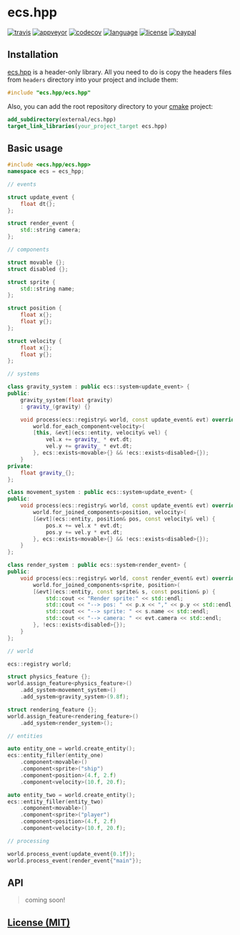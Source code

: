 # ecs.hpp

[![travis][badge.travis]][travis]
[![appveyor][badge.appveyor]][appveyor]
[![codecov][badge.codecov]][codecov]
[![language][badge.language]][language]
[![license][badge.license]][license]
[![paypal][badge.paypal]][paypal]

[badge.travis]: https://img.shields.io/travis/BlackMATov/ecs.hpp/master.svg?logo=travis
[badge.appveyor]: https://img.shields.io/appveyor/ci/BlackMATov/ecs-hpp/master.svg?logo=appveyor
[badge.codecov]: https://img.shields.io/codecov/c/github/BlackMATov/ecs.hpp/master.svg?logo=codecov
[badge.language]: https://img.shields.io/badge/language-C%2B%2B17-yellow.svg
[badge.license]: https://img.shields.io/badge/license-MIT-blue.svg
[badge.paypal]: https://img.shields.io/badge/donate-PayPal-orange.svg?logo=paypal&colorA=00457C

[travis]: https://travis-ci.org/BlackMATov/ecs.hpp
[appveyor]: https://ci.appveyor.com/project/BlackMATov/ecs-hpp
[codecov]: https://codecov.io/gh/BlackMATov/ecs.hpp
[language]: https://en.wikipedia.org/wiki/C%2B%2B17
[license]: https://en.wikipedia.org/wiki/MIT_License
[paypal]: https://www.paypal.me/matov

[ecs]: https://github.com/BlackMATov/ecs.hpp

## Installation

[ecs.hpp][ecs] is a header-only library. All you need to do is copy the headers files from `headers` directory into your project and include them:

```cpp
#include "ecs.hpp/ecs.hpp"
```

Also, you can add the root repository directory to your [cmake](https://cmake.org) project:

```cmake
add_subdirectory(external/ecs.hpp)
target_link_libraries(your_project_target ecs.hpp)
```

## Basic usage

```cpp
#include <ecs.hpp/ecs.hpp>
namespace ecs = ecs_hpp;

// events

struct update_event {
    float dt{};
};

struct render_event {
    std::string camera;
};

// components

struct movable {};
struct disabled {};

struct sprite {
    std::string name;
};

struct position {
    float x{};
    float y{};
};

struct velocity {
    float x{};
    float y{};
};

// systems

class gravity_system : public ecs::system<update_event> {
public:
    gravity_system(float gravity)
    : gravity_(gravity) {}

    void process(ecs::registry& world, const update_event& evt) override {
        world.for_each_component<velocity>(
        [this, &evt](ecs::entity, velocity& vel) {
            vel.x += gravity_ * evt.dt;
            vel.y += gravity_ * evt.dt;
        }, ecs::exists<movable>{} && !ecs::exists<disabled>{});
    }
private:
    float gravity_{};
};

class movement_system : public ecs::system<update_event> {
public:
    void process(ecs::registry& world, const update_event& evt) override {
        world.for_joined_components<position, velocity>(
        [&evt](ecs::entity, position& pos, const velocity& vel) {
            pos.x += vel.x * evt.dt;
            pos.y += vel.y * evt.dt;
        }, ecs::exists<movable>{} && !ecs::exists<disabled>{});
    }
};

class render_system : public ecs::system<render_event> {
public:
    void process(ecs::registry& world, const render_event& evt) override {
        world.for_joined_components<sprite, position>(
        [&evt](ecs::entity, const sprite& s, const position& p) {
            std::cout << "Render sprite:" << std::endl;
            std::cout << "--> pos: " << p.x << "," << p.y << std::endl;
            std::cout << "--> sprite: " << s.name << std::endl;
            std::cout << "--> camera: " << evt.camera << std::endl;
        }, !ecs::exists<disabled>{});
    }
};

// world

ecs::registry world;

struct physics_feature {};
world.assign_feature<physics_feature>()
    .add_system<movement_system>()
    .add_system<gravity_system>(9.8f);

struct rendering_feature {};
world.assign_feature<rendering_feature>()
    .add_system<render_system>();

// entities

auto entity_one = world.create_entity();
ecs::entity_filler(entity_one)
    .component<movable>()
    .component<sprite>("ship")
    .component<position>(4.f, 2.f)
    .component<velocity>(10.f, 20.f);

auto entity_two = world.create_entity();
ecs::entity_filler(entity_two)
    .component<movable>()
    .component<sprite>("player")
    .component<position>(4.f, 2.f)
    .component<velocity>(10.f, 20.f);

// processing

world.process_event(update_event{0.1f});
world.process_event(render_event{"main"});
```

## API

> coming soon!

## [License (MIT)](./LICENSE.md)
